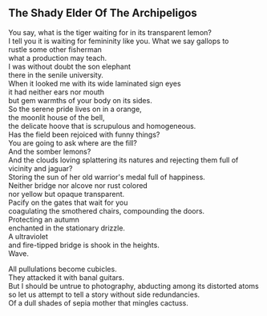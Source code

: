 The Shady Elder Of The Archipeligos
-----------------------------------
You say, what is the tiger waiting for in its transparent lemon?  
I tell you it is waiting for femininity like you. What we say gallops to  
rustle some other fisherman  
what a production may teach.  
I was without doubt the son elephant  
there in the senile university.  
When it looked me with its wide laminated sign eyes  
it had neither ears nor mouth  
but gem warmths of your body on its sides.  
So the serene pride lives on in a orange,  
the moonlit house of the bell,  
the delicate hoove that is scrupulous and homogeneous.  
Has the field been rejoiced with funny things?  
You are going to ask where are the fill?  
And the somber lemons?  
And the clouds loving splattering its natures and rejecting them full of  
vicinity and jaguar?  
Storing the sun of her old warrior's medal full of happiness.  
Neither bridge nor alcove nor rust colored  
nor yellow but opaque transparent.  
Pacify on the gates that wait for you  
coagulating the smothered chairs, compounding the doors.  
Protecting an autumn  
enchanted in the stationary drizzle.  
A ultraviolet  
and fire-tipped bridge is shook in the heights.  
Wave.  
  
All pullulations become cubicles.  
They attacked it with banal guitars.  
But I should be untrue to photography, abducting among its distorted atoms  
so let us attempt to tell a story without side redundancies.  
Of a dull shades of sepia mother that mingles cactuss.  
